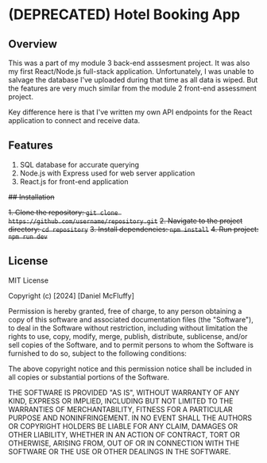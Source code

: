# (DEPRECATED) Hotel Booking App

## Overview

This was a part of my module 3 back-end asssesment project. It was also my first React/Node.js full-stack application. Unfortunately, I was unable to salvage the database I've uploaded during that time as all data is wiped. But the features are very much similar from the module 2 front-end assessment project. 

Key difference here is that I've written my own API endpoints for the React application to connect and receive data. 

## Features

1. SQL database for accurate querying
2. Node.js with Express used for web server application
3. React.js for front-end application

~~## Installation~~ 

~~1. Clone the repository: `git clone https://github.com/username/repository.git`~~
~~2. Navigate to the project directory: `cd repository`~~
~~3. Install dependencies: `npm install`~~
~~4. Run project: `npm run dev`~~

## License

MIT License

Copyright (c) [2024] [Daniel McFluffy]

Permission is hereby granted, free of charge, to any person obtaining a copy
of this software and associated documentation files (the "Software"), to deal
in the Software without restriction, including without limitation the rights
to use, copy, modify, merge, publish, distribute, sublicense, and/or sell
copies of the Software, and to permit persons to whom the Software is
furnished to do so, subject to the following conditions:

The above copyright notice and this permission notice shall be included in all
copies or substantial portions of the Software.

THE SOFTWARE IS PROVIDED "AS IS", WITHOUT WARRANTY OF ANY KIND, EXPRESS OR
IMPLIED, INCLUDING BUT NOT LIMITED TO THE WARRANTIES OF MERCHANTABILITY,
FITNESS FOR A PARTICULAR PURPOSE AND NONINFRINGEMENT. IN NO EVENT SHALL THE
AUTHORS OR COPYRIGHT HOLDERS BE LIABLE FOR ANY CLAIM, DAMAGES OR OTHER
LIABILITY, WHETHER IN AN ACTION OF CONTRACT, TORT OR OTHERWISE, ARISING FROM,
OUT OF OR IN CONNECTION WITH THE SOFTWARE OR THE USE OR OTHER DEALINGS IN THE
SOFTWARE.